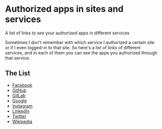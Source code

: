 # Authorized apps in sites and services
A list of links to see your authorized apps in different services

Sometimes I don't remember with which service I authorized a certain site or if I even logged-in to that site. So here's a list of links of different services, and in each of them you can see the apps you authorized through that service.

## The List
- [Facebook](https://www.facebook.com/settings?tab=applications)
- [GitHub](https://github.com/settings/applications)
- [GitLab](https://gitlab.com/profile/applications)
- [Google](https://myaccount.google.com/permissions)
- [Instagram](https://instagram.com/accounts/manage_access/)
- [LinkedIn](https://www.linkedin.com/psettings/third-party-applications)
- [Twitter](https://twitter.com/settings/applications)
- [Wikipedia](https://www.wikipedia.org/wiki/Special:OAuthManageMyGrants)
